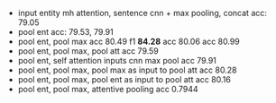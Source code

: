 - input entity mh attention, sentence cnn + max pooling, concat
  acc: 79.05
- pool ent
  acc: 79.53, 79.91
- pool ent, pool max
  acc 80.49  f1 **84.28**
  acc 80.06
  acc 80.99
- pool ent, pool max, pool att
  acc 79.59
- pool ent, self attention inputs cnn max pool
  acc 79.91
- pool ent, pool max, pool max as input to pool att
  acc 80.28
- pool ent, pool max, pool ent as input to pool att
  acc 80.16
- pool ent, pool max, attentive pooling 
  acc 0.7944


